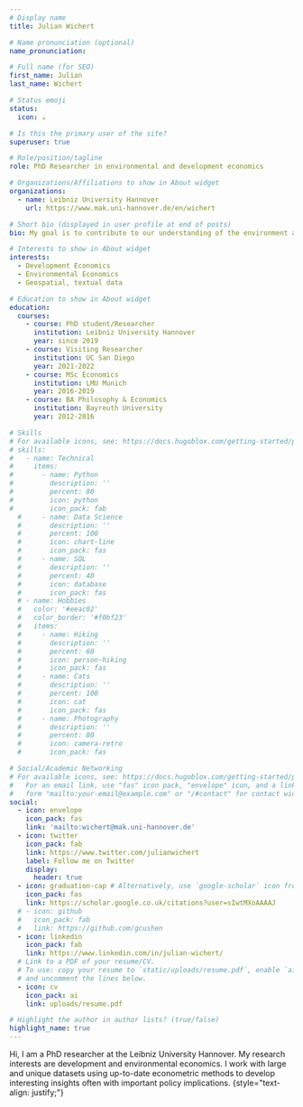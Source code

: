 ```yaml
---
# Display name
title: Julian Wichert

# Name pronunciation (optional)
name_pronunciation: 

# Full name (for SEO)
first_name: Julian 
last_name: Wichert

# Status emoji
status:
  icon: ☕️

# Is this the primary user of the site?
superuser: true

# Role/position/tagline
role: PhD Researcher in environmental and development economics

# Organizations/Affiliations to show in About widget
organizations:
  - name: Leibniz University Hannover
    url: https://www.mak.uni-hannover.de/en/wichert

# Short bio (displayed in user profile at end of posts)
bio: My goal is to contribute to our understanding of the environment and development intersection.

# Interests to show in About widget
interests:
  - Development Economics
  - Environmental Economics
  - Geospatial, textual data

# Education to show in About widget
education:
  courses:
    - course: PhD student/Researcher
      institution: Leibniz University Hannover
      year: since 2019
    - course: Visiting Researcher
      institution: UC San Diego 
      year: 2021-2022
    - course: MSc Economics
      institution: LMU Munich
      year: 2016-2019
    - course: BA Philosophy & Economics
      institution: Bayreuth University
      year: 2012-2016

# Skills
# For available icons, see: https://docs.hugoblox.com/getting-started/page-builder/#icons
# skills:
#   - name: Technical
#     items:
#       - name: Python
#         description: ''
#         percent: 80
#         icon: python
#         icon_pack: fab
  #     - name: Data Science
  #       description: ''
  #       percent: 100
  #       icon: chart-line
  #       icon_pack: fas
  #     - name: SQL
  #       description: ''
  #       percent: 40
  #       icon: database
  #       icon_pack: fas
  # - name: Hobbies
  #   color: '#eeac02'
  #   color_border: '#f0bf23'
  #   items:
  #     - name: Hiking
  #       description: ''
  #       percent: 60
  #       icon: person-hiking
  #       icon_pack: fas
  #     - name: Cats
  #       description: ''
  #       percent: 100
  #       icon: cat
  #       icon_pack: fas
  #     - name: Photography
  #       description: ''
  #       percent: 80
  #       icon: camera-retro
  #       icon_pack: fas

# Social/Academic Networking
# For available icons, see: https://docs.hugoblox.com/getting-started/page-builder/#icons
#   For an email link, use "fas" icon pack, "envelope" icon, and a link in the
#   form "mailto:your-email@example.com" or "/#contact" for contact widget.
social:
  - icon: envelope
    icon_pack: fas
    link: 'mailto:wichert@mak.uni-hannover.de'
  - icon: twitter
    icon_pack: fab
    link: https://www.twitter.com/julianwichert
    label: Follow me on Twitter
    display:
      header: true
  - icon: graduation-cap # Alternatively, use `google-scholar` icon from `ai` icon pack
    icon_pack: fas
    link: https://scholar.google.co.uk/citations?user=sIwtMXoAAAAJ
  # - icon: github
  #   icon_pack: fab
  #   link: https://github.com/gcushen
  - icon: linkedin
    icon_pack: fab
    link: https://www.linkedin.com/in/julian-wichert/
  # Link to a PDF of your resume/CV.
  # To use: copy your resume to `static/uploads/resume.pdf`, enable `ai` icons in `params.yaml`,
  # and uncomment the lines below.
  - icon: cv
    icon_pack: ai
    link: uploads/resume.pdf

# Highlight the author in author lists? (true/false)
highlight_name: true
---
```


Hi, I am a PhD researcher at the Leibniz University Hannover. My research interests are development and environmental economics. I work with large and unique datasets using up-to-date econometric methods to develop interesting insights often with important policy implications. 
{style="text-align: justify;"}
